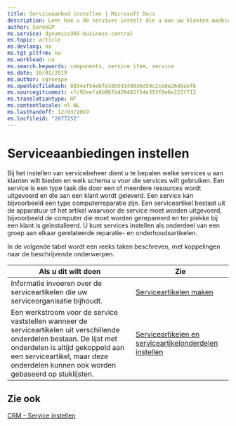 ```yaml
---
title: Serviceaanbod instellen | Microsoft Docs
description: Leer hoe u de services instelt die u aan uw klanten aanbiedt.
author: SorenGP
ms.service: dynamics365-business-central
ms.topic: article
ms.devlang: na
ms.tgt_pltfrm: na
ms.workload: na
ms.search.keywords: components, service item, service
ms.date: 10/01/2019
ms.author: sgroespe
ms.openlocfilehash: 8d34ef54ebfe16b59149036d59c2ce6e264baefb
ms.sourcegitcommit: cfc92eefa8b06fb426482f54e393f0e6e222f712
ms.translationtype: HT
ms.contentlocale: nl-NL
ms.lasthandoff: 12/03/2019
ms.locfileid: "2877252"
---
```

# <a name="set-up-service-offerings"></a>Serviceaanbiedingen instellen
Bij het instellen van servicebeheer dient u te bepalen welke services u aan klanten wilt bieden en welk schema u voor die services wilt gebruiken. Een service is een type taak die door een of meerdere resources wordt uitgevoerd en die aan een klant wordt geleverd. Een service kan bijvoorbeeld een type computerreparatie zijn. Een serviceartikel bestaat uit de apparatuur of het artikel waarvoor de service moet worden uitgevoerd, bijvoorbeeld de computer die moet worden gerepareerd en ter plekke bij een klant is geïnstalleerd. U kunt services instellen als onderdeel van een groep aan elkaar gerelateerde reparatie- en onderhoudsartikelen.  
  
In de volgende tabel wordt een reeks taken beschreven, met koppelingen naar de beschrijvende onderwerpen.  
  
|**Als u dit wilt doen**|**Zie**|  
|------------|-------------|  
|Informatie invoeren over de serviceartikelen die uw serviceorganisatie bijhoudt.|[Serviceartikelen maken](service-how-to-create-service-items.md)|  
|Een werkstroom voor de service vaststellen wanneer de serviceartikelen uit verschillende onderdelen bestaan. De lijst met onderdelen is altijd gekoppeld aan een serviceartikel, maar deze onderdelen kunnen ook worden gebaseerd op stuklijsten.|[Serviceartikelen en serviceartikelonderdelen instellen](service-how-setup-service-items.md)|  
  
## <a name="see-also"></a>Zie ook  
[CRM - Service instellen](service-setup-service.md)   